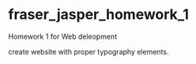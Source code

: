 # fraser_jasper_homework_1


Homework 1 for Web deleopment

create website with proper typography elements.